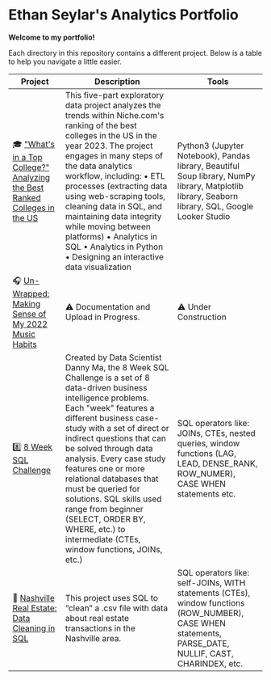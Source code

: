 # Ethan Seylar's Analytics Portfolio

**Welcome to my portfolio!**

Each directory in this repository contains a different project. Below is a table to help you navigate a little easier.

| Project | Description | Tools |
|---|---|---|
| 🎓 ["What's in a Top College?" Analyzing the Best Ranked Colleges in the US](https://github.com/eseylar/PortfolioProjects/tree/main/TopCollegesAnalysis) | This five-part exploratory data project analyzes the trends within Niche.com's ranking of the best colleges in the US in the year 2023. The project engages in many steps of the data analytics workflow, including: • ETL processes (extracting data using web-scraping tools, cleaning data in SQL, and maintaining data integrity while moving between platforms) • Analytics in SQL • Analytics in Python • Designing an interactive data visualization | Python3 (Jupyter Notebook), Pandas library, Beautiful Soup library, NumPy library, Matplotlib library, Seaborn library, SQL, Google Looker Studio |
| 🎧 [Un-Wrapped: Making Sense of My 2022 Music Habits](/eseylar/PortfolioProjects/tree/main/2022MusicWrapped) | ⚠️ Documentation and Upload in Progress. | ⚠️ Under Construction |
| 8️⃣ [8 Week SQL Challenge](https://github.com/eseylar/PortfolioProjects/tree/main/8WeekSQLChallenge)  | Created by Data Scientist Danny Ma, the 8 Week SQL Challenge is a set of 8 data-driven business intelligence problems. Each "week" features a different business case-study with a set of direct or indirect questions that can be solved through data analysis. Every case study features one or more relational databases that must be queried for solutions.  SQL skills used range from beginner (SELECT, ORDER BY, WHERE, etc.) to intermediate (CTEs, window functions, JOINs, etc.) | SQL operators like: JOINs, CTEs, nested queries, window functions (LAG, LEAD, DENSE_RANK, ROW_NUMER), CASE WHEN statements etc.  |
| 🏡 [Nashville Real Estate: Data Cleaning in SQL](https://github.com/eseylar/PortfolioProjects/tree/main/NashvilleHousing) | This project uses SQL to “clean” a .csv file with data about real estate transactions in the Nashville area.  | SQL operators like: self-JOINs, WITH statements (CTEs), window functions (ROW_NUMBER), CASE WHEN statements, PARSE_DATE, NULLIF, CAST, CHARINDEX, etc. |

